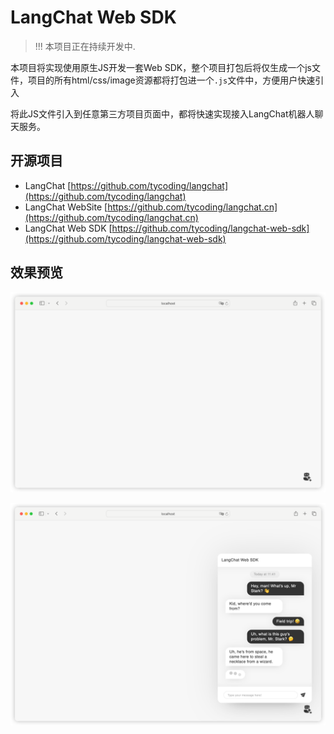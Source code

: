 # LangChat Web SDK

> !!! 本项目正在持续开发中. 

本项目将实现使用原生JS开发一套Web SDK，整个项目打包后将仅生成一个js文件，项目的所有html/css/image资源都将打包进一个`.js`文件中，方便用户快速引入

将此JS文件引入到任意第三方项目页面中，都将快速实现接入LangChat机器人聊天服务。

## 开源项目

- LangChat [https://github.com/tycoding/langchat](https://github.com/tycoding/langchat)
- LangChat WebSite [https://github.com/tycoding/langchat.cn](https://github.com/tycoding/langchat.cn)
- LangChat Web SDK [https://github.com/tycoding/langchat-web-sdk](https://github.com/tycoding/langchat-web-sdk)

## 效果预览

![img.png](docs/img.png)

![img.png](docs/img_1.png)
